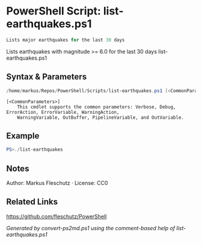 # PowerShell Script: list-earthquakes.ps1
```powershell
Lists major earthquakes for the last 30 days
```

Lists earthquakes with magnitude >= 6.0 for the last 30 days
list-earthquakes.ps1

## Syntax & Parameters
```powershell
/home/markus/Repos/PowerShell/Scripts/list-earthquakes.ps1 [<CommonParameters>]
```

```
[<CommonParameters>]
    This cmdlet supports the common parameters: Verbose, Debug, ErrorAction, ErrorVariable, WarningAction, 
    WarningVariable, OutBuffer, PipelineVariable, and OutVariable.
```

## Example
```powershell
PS>./list-earthquakes
```


## Notes
Author: Markus Fleschutz · License: CC0

## Related Links
https://github.com/fleschutz/PowerShell

*Generated by convert-ps2md.ps1 using the comment-based help of list-earthquakes.ps1*
